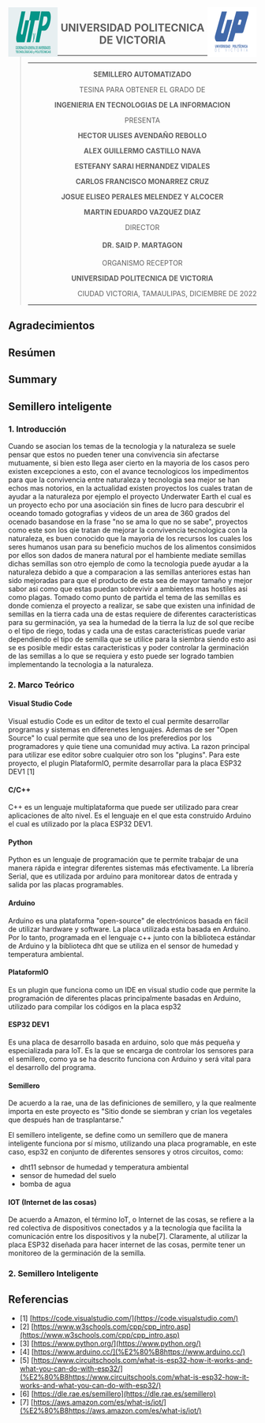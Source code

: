 <img align="left" width="100" height="100" src="LogoUTP.jpg">
<img align="right" width="100" height="100" src="LogoUPV.png">
<blockquote>
<h2 style="text-align: center;">UNIVERSIDAD POLITECNICA DE VICTORIA</h2>
<hr /><hr />
<p style="text-align: center;"><strong>SEMILLERO AUTOMATIZADO</strong></p>
<p style="text-align: center;">TESINA PARA OBTENER EL GRADO DE</p>
<p style="text-align: center;"><strong> INGENIERIA EN TECNOLOGIAS DE LA INFORMACION</strong></p>
<p style="text-align: center;">PRESENTA</p>
<p style="text-align: center;"><strong>HECTOR ULISES AVENDAÑO REBOLLO</strong></p>
<p style="text-align: center;"><strong>ALEX GUILLERMO CASTILLO NAVA</strong></p>
<p style="text-align: center;"><strong>ESTEFANY SARAI HERNANDEZ VIDALES</strong></p>
<p style="text-align: center;"><strong>CARLOS FRANCISCO MONARREZ CRUZ</strong></p>
<p style="text-align: center;"><strong>JOSUE ELISEO PERALES MELENDEZ Y ALCOCER</strong></p>
<p style="text-align: center;"><strong>MARTIN EDUARDO VAZQUEZ DIAZ</strong></p>
<p style="text-align: center;">DIRECTOR</p>
<h4 style="text-align: center;"><strong>DR. SAID P. MARTAGON</strong></h4>
<p style="text-align: center;">ORGANISMO RECEPTOR</p>
<p style="text-align: center;"><strong>UNIVERSIDAD POLITECNICA DE VICTORIA</strong></p>
<p style="text-align: right;">CIUDAD VICTORIA, TAMAULIPAS, DICIEMBRE DE 2022</p>
<hr /></blockquote>

## Agradecimientos

## Resúmen

## Summary

## Semillero inteligente

### 1. Introducción

Cuando se asocian los temas de la tecnologia y la naturaleza se suele
pensar que estos no pueden tener una convivencia sin afectarse
mutuamente, si bien esto llega aser cierto en la mayoria de los casos
pero existen excepciones a esto, con el avance tecnologicos los
impedimentos para que la convivencia entre naturaleza y tecnologia
sea mejor se han echos mas notorios, en la actualidad existen
proyectos los cuales tratan de ayudar a la naturaleza por ejemplo el
proyecto Underwater Earth el cual es un proyecto echo por una
asociación sin fines de lucro para descubrir el oceando tomado
gotografias y videos de un area de 360 grados del ocenado basandose
en la frase "no se ama lo que no se sabe", proyectos como
este son los qie tratan de mejorar la convivencia tecnologica con la
naturaleza, es buen conocido que la mayoria de los recursos los
cuales los seres humanos usan para su beneficio muchos de los
alimentos consimidos por ellos son dados de manera natural por el
hambiente mediate semillas dichas semillas son otro ejemplo de como
la tecnologia puede ayudar a la naturaleza debido a que a comparacion
a las semillas anteriores estas han sido mejoradas para que el
producto de esta sea de mayor tamaño y mejor sabor asi como que
estas puedan sobrevivir a ambientes mas hostiles asi como plagas.
Tomado como punto de partida el tema de las semillas es donde
comienza el proyecto a realizar, se sabe que existen una infinidad de
semillas en la tierra cada una de estas requiere de diferentes
características para su germinación, ya sea la humedad de la tierra
la luz de sol que recibe o el tipo de riego, todas y cada una de
estas caracteristicas puede variar dependiendo el tipo de semilla que
se utilice para la siembra siendo esto asi se es posible medir estas
caracteristicas y poder controlar la germinación de las semillas a
lo que se requiera y esto puede ser logrado tambien implementando la
tecnologia a la naturaleza.

### 2. Marco Teórico

#### Visual Studio Code

Visual estudio Code es un editor de texto el cual permite desarrollar programas y sistemas en diferenetes lenguajes. Ademas de ser "Open Source" lo cual permite que sea uno de los preferedios por los programadores y quie tiene una comunidad muy activa. La razon principal para utilizar ese editor sobre cualquier otro son los "plugins". Para este proyecto, el plugin PlataformIO, permite desarrollar para la placa ESP32 DEV1 [1]

#### C/C++

C++ es un lenguaje multiplataforma que puede ser utilizado para crear aplicaciones de alto nivel. Es el lenguaje en el que esta construido Arduino el cual es utilizado por la placa ESP32 DEV1.

#### Python

Python es un lenguaje de programación que te permite trabajar de una manera rápida e integrar diferentes sistemas más efectivamente. La librería Serial, que es utilizada por arduino para monitorear datos de entrada y salida por las placas programables.

#### Arduino

Arduino es una plataforma "open-source" de electrónicos basada en fácil de utilizar hardware y software. La placa utilizada esta basada en Arduino. Por lo tanto, programada en el lenguaje c++ junto con la biblioteca estándar de Arduino y la biblioteca dht que se utiliza en el sensor de humedad y temperatura ambiental.

#### PlataformIO

Es un plugin que funciona como un IDE en visual studio code que permite la programación de diferentes placas principalmente basadas en Arduino, utilizado para compilar los códigos en la placa esp32

#### ESP32 DEV1

Es una placa de desarrollo basada en arduino, solo que más pequeña y especializada para IoT. Es la que se encarga de controlar los sensores para el semillero, como ya se ha descrito funciona con Arduino y será vital para el desarrollo del programa.

#### Semillero

De acuerdo a la rae, una de las definiciones de semillero, y la que realmente importa en este proyecto es "Sitio donde se siembran y crían los vegetales que después han de trasplantarse."

El semillero inteligente, se define como un semillero que de manera inteligente funciona por sí mismo, utilizando una placa programable, en este caso, esp32 en conjunto de diferentes sensores y otros circuitos, como:

- dht11 sebnsor de humedad y temperatura ambiental
- sensor de humedad del suelo
- bomba de agua

#### IOT (Internet de las cosas)

De acuerdo a Amazon, el término IoT, o Internet de las cosas, se refiere a la red colectiva de dispositivos conectados y a la tecnología que facilita la comunicación entre los dispositivos y la nube[7]. Claramente, al utilizar la placa ESP32 diseñada para hacer internet de las cosas, permite tener un monitoreo de la germinación de la semilla.

### 2. Semillero Inteligente


## Referencias

- [1] [https://code.visualstudio.com/](https://code.visualstudio.com/)
- [2] [https://www.w3schools.com/cpp/cpp_intro.asp](https://www.w3schools.com/cpp/cpp_intro.asp)
- [3] [https://www.python.org/](https://www.python.org/)
- [4] [https://www.arduino.cc/](%E2%80%B8https://www.arduino.cc/)
- [5] [https://www.circuitschools.com/what-is-esp32-how-it-works-and-what-you-can-do-with-esp32/](%E2%80%B8https://www.circuitschools.com/what-is-esp32-how-it-works-and-what-you-can-do-with-esp32/)
- [6] [https://dle.rae.es/semillero](https://dle.rae.es/semillero)
- [7] [https://aws.amazon.com/es/what-is/iot/](%E2%80%B8https://aws.amazon.com/es/what-is/iot/)
